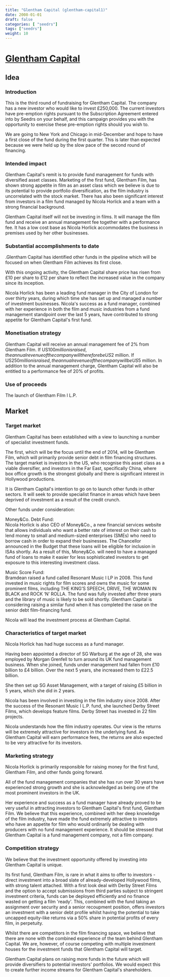 ```yaml
---
title: "Glentham Capital (glentham-capital1)"
date: 2008-01-01
draft: false
categories: [ "seedrs"]
tags: ["seedrs"]
weight: 10
---
```


# [Glentham Capital](https://www.seedrs.com/glentham-capital1)

## Idea

### Introduction

This is the third round of fundraising for Glentham Capital. The company has a new investor who would like to invest £250,000. The current investors have pre-emption rights pursuant to the Subscription Agreement entered into by Seedrs on your behalf, and this campaign provides you with the opportunity to exercise these pre-emption rights should you wish to.

We are going to New York and Chicago in mid-December and hope to have a first close of the fund during the first quarter. This is later than expected because we were held up by the slow pace of the second round of financing.

### Intended impact

Glentham Capital's remit is to provide fund management for funds with diversified asset classes. Marketing of the first fund, Glentham Film, has shown strong appetite in film as an asset class which we believe is due to its potential to provide portfolio diversification, as the film industry is uncorrelated with the stock market. There has also been significant interest from investors in a film fund managed by Nicola Horlick and a team with a strong financial background.

Glentham Capital itself will not be investing in films. It will manage the film fund and receive an annual management fee together with a performance fee. It has a low cost base as Nicola Horlick accommodates the business in premises used by her other businesses.

### Substantial accomplishments to date

.Glentham Capital has identified other funds in the pipeline which will be focused on when Glentham Film achieves its first close.

With this ongoing activity, the Glentham Capital share price has risen from £10 per share to £12 per share to reflect the increased value in the company since its inception.

Nicola Horlick has been a leading fund manager in the City of London for over thirty years, during which time she has set up and managed a number of investment businesses. Nicola's success as a fund manager, combined with her experience in both the film and music industries from a fund management standpoint over the last 5 years, have contributed to strong appetite for Glentham Capital's first fund.

### Monetisation strategy

Glentham Capital will receive an annual management fee of 2% from Glentham Film. If US$100 million is raised, the annual revenue of the company will therefore be US$2 million. If US$250 million is raised, the annual revenue of the company will be US$5 million. In addition to the annual management charge, Glentham Capital will also be entitled to a performance fee of 20% of profits.

### Use of proceeds

The launch of Glentham Film I L.P.

## Market

### Target market

Glentham Capital has been established with a view to launching a number of specialist investment funds.

The first, which will be the focus until the end of 2014, will be Glentham Film, which will primarily provide senior debt in film financing structures. The target market is investors in the US, who recognise this asset class as a viable diversifier, and investors in the Far East, specifically China, where box office growth is the strongest globally and there is significant interest in Hollywood productions.

It is Glentham Capital's intention to go on to launch other funds in other sectors. It will seek to provide specialist finance in areas which have been deprived of investment as a result of the credit crunch.

Other funds under consideration:

Money&amp;Co. Debt Fund: <br>Nicola Horlick is also CEO of Money&amp;Co., a new financial services website that allows individuals who want a better rate of interest on their cash to lend money to small and medium-sized enterprises (SMEs) who need to borrow cash in order to expand their businesses. The Chancellor announced in the Budget that these loans will be eligible for inclusion in ISAs shortly. As a result of this, Money&amp;Co. will need to have a managed fund of loans to make it easier for less sophisticated investors to get exposure to this interesting investment class.

Music Score Fund: <br>Bramdean raised a fund called Resonant Music I LP in 2008. This fund invested in music rights for film scores and owns the music for some prominent films, including THE KING’S SPEECH, DRIVE, THE WOMAN IN BLACK and ROCK ‘N’ ROLLA. The fund was fully invested after three years and the library of music is likely to be sold shortly. Glentham Capital is considering raising a similar fund when it has completed the raise on the senior debt film-financing fund.

Nicola will lead the investment process at Glentham Capital.

### Characteristics of target market

Nicola Horlick has had huge success as a fund manager.

Having been appointed a director of SG Warburg at the age of 28, she was employed by Morgan Grenfell to turn around its UK fund management business. When she joined, funds under management had fallen from £10 billion to £4 billion. Over the next 5 years, she increased them to £22.5 billion.

She then set up SG Asset Management, with a target of raising £5 billion in 5 years, which she did in 2 years.

Nicola has been involved in investing in the film industry since 2008. After the success of the Resonant Music I L.P. fund, she launched Derby Street Films, which develops feature films. Derby Street has invested in 22 film projects.

Nicola understands how the film industry operates. Our view is the returns will be extremely attractive for investors in the underlying fund. As Glentham Capital will earn performance fees, the returns are also expected to be very attractive for its investors.

### Marketing strategy

Nicola Horlick is primarily responsible for raising money for the first fund, Glentham Film, and other funds going forward.

All of the fund management companies that she has run over 30 years have experienced strong growth and she is acknowledged as being one of the most prominent investors in the UK.

Her experience and success as a fund manager have already proved to be very useful in attracting investors to Glentham Capital's first fund, Glentham Film. We believe that this experience, combined with her deep knowledge of the film industry, have made the fund extremely attractive to investors who have an appetite for film who would ordinarily be dealing with producers with no fund management experience. It should be stressed that Glentham Capital is a fund management company, not a film company.

### Competition strategy

We believe that the investment opportunity offered by investing into Glentham Capital is unique.

Its first fund, Glentham Film, is rare in what it aims to offer to investors - direct investment into a broad slate of already-developed Hollywood films, with strong talent attached. With a first look deal with Derby Street Films and the option to accept submissions from third parties subject to stringent investment criteria, funds can be deployed efficiently and no finance wasted on getting a film 'ready'. This, combined with the fund taking an assignment over security and a senior recoupment position, offers investors an investment with a senior debt profile whilst having the potential to take uncapped equity-like returns via a 50% share in potential profits of every film, in perpetuity.

Whilst there are competitors in the film financing space, we believe that there are none with the combined experience of the team behind Glentham Capital. We are, however, of course competing with multiple investment houses for the investment funds that Glentham Capital will target.

Glentham Capital plans on raising more funds in the future which will provide diversifiers to potential investors' portfolios. We would expect this to create further income streams for Glentham Capital's shareholders.

